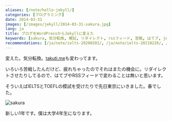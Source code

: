 ```yaml
---
aliases: [/note/hello-jekyll/]
categories: [プログラミング]
date: 2014-03-31
images: [/images/jekyll/2014-03-31-sakura.jpg]
lang: ja
title: ブログをWordPressからJekyllに変えた
keywords: [sakura, 気分転換, 模試, リダイレクト, rssフィード, 苦戦, はてブ, jekyll, 疲れ, toefl]
recommendations: [/ja/note/ielts-20200201/, /ja/note/ielts-20210226/, /ja/note/room-hunting-202006/]
---
```


変えた。気分転換。[takuti.me](http://takuti.me/)も変わってます。

いろいろ苦戦したんだけど、疲れちゃったのでそれはまたの機会に。リダイレクトさせたりしてるので、はてブやRSSフィードで変わることは無いと思います。

そういえばIELTSとTOEFLの模試を受けたりで先日東京にいきました。春でした。

![sakura](/images/jekyll/2014-03-31-sakura.jpg)

新しい1年です。僕は大学4年生になります。
